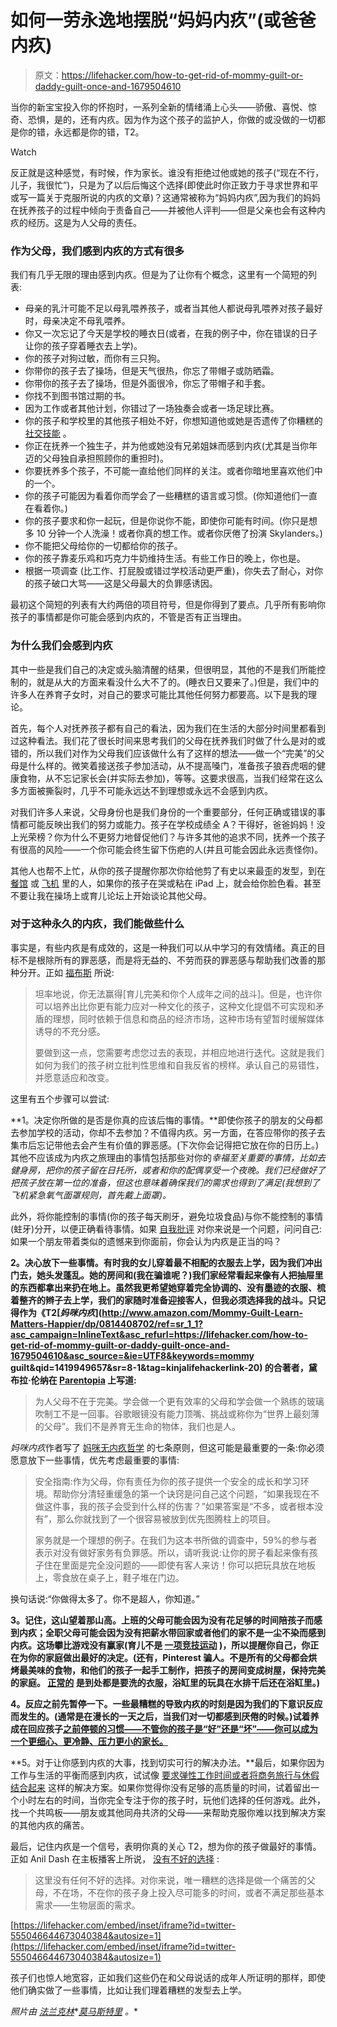 # 如何一劳永逸地摆脱“妈妈内疚”(或爸爸内疚)

> 原文：<https://lifehacker.com/how-to-get-rid-of-mommy-guilt-or-daddy-guilt-once-and-1679504610>

当你的新宝宝投入你的怀抱时，一系列全新的情绪涌上心头——骄傲、喜悦、惊奇、恐惧，是的，还有内疚。因为作为这个孩子的监护人，你做的或没做的一切都是你的错，永远都是你的错，T2。

Watch

反正就是这种感觉，有时候，作为家长。谁没有拒绝过他或她的孩子(“现在不行，儿子，我很忙”)，只是为了以后后悔这个选择(即使此时你正致力于寻求世界和平或写一篇关于克服所说的内疚的文章)？这通常被称为“妈妈内疚”,因为我们的妈妈在抚养孩子的过程中倾向于责备自己——并被他人评判——但是父亲也会有这种内疚的经历。这是为人父母的责任。

### 作为父母，我们感到内疚的方式有很多

我们有几乎无限的理由感到内疚。但是为了让你有个概念，这里有一个简短的列表:

*   母亲的乳汁可能不足以母乳喂养孩子，或者当其他人都说母乳喂养对孩子最好时，母亲决定不母乳喂养。
*   你又一次忘记了今天是学校的睡衣日(或者，在我的例子中，你在错误的日子让你的孩子穿着睡衣去上学)。
*   你的孩子对狗过敏，而你有三只狗。
*   你带你的孩子去了操场，但是天气很热，你忘了带帽子或防晒霜。
*   你带你的孩子去了操场，但是外面很冷，你忘了带帽子和手套。
*   你找不到图书馆过期的书。
*   因为工作或者其他计划，你错过了一场独奏会或者一场足球比赛。
*   你的孩子和学校里的其他孩子相处不好，你想知道他或她是否遗传了你糟糕的 [社交技能](http://lifehacker.com/how-can-i-help-my-kids-develop-better-social-skills-1557575829) 。
*   你正在抚养一个独生子，并为他或她没有兄弟姐妹而感到内疚(尤其是当你年迈的父母独自承担照顾你的重担时)。
*   你要抚养多个孩子，不可能一直给他们同样的关注。或者你暗地里喜欢他们中的一个。
*   你的孩子可能因为看着你而学会了一些糟糕的语言或习惯。(你知道他们一直在看着你。)
*   你的孩子要求和你一起玩，但是你说你不能，即使你可能有时间。(你只是想多 10 分钟一个人洗澡！或者你真的想工作。或者你厌倦了扮演 Skylanders。)
*   你不能把父母给你的一切都给你的孩子。
*   你的孩子靠麦乐鸡和巧克力牛奶维持生活。有些工作日的晚上，你也是。
*   根据一项调查 (比工作、打屁股或错过学校活动更严重)，你失去了耐心，对你的孩子破口大骂——这是父母最大的负罪感诱因。

最初这个简短的列表有大约两倍的项目符号，但是你得到了要点。几乎所有影响你孩子的事情都是你可能会感到内疚的，不管是否有正当理由。

### 为什么我们会感到内疚

其中一些是我们自己的决定或头脑清醒的结果，但很明显，其他的不是我们所能控制的，就是从大的方面来看没什么大不了的。(睡衣日又要来了。)但是，我们中的许多人在养育子女时，对自己的要求可能比其他任何努力都要高。以下是我的理论。

首先，每个人对抚养孩子都有自己的看法，因为我们在生活的大部分时间里都看到过这种看法。我们花了很长时间来思考我们的父母在抚养我们时做了什么是对的或错的，所以我们对作为父母我们应该做什么有了这样的想法——做一个“完美”的父母是什么样的。微笑着接送孩子参加活动，从不提高嗓门，准备孩子狼吞虎咽的健康食物，从不忘记家长会(并实际去参加)，等等。这要求很高，当我们经常在这么多方面被撕裂时，几乎不可能永远达不到理想或永远不会感到内疚。

对我们许多人来说，父母身份也是我们身份的一个重要部分，任何正确或错误的事情都可能反映出我们的努力或能力。孩子在学校成绩全 A？干得好，爸爸妈妈！没上光荣榜？你为什么不更努力地督促他们？与许多其他的追求不同，抚养一个孩子有很高的风险——一个你可能会终生留下伤疤的人(并且可能会因此永远责怪你)。

其他人也帮不上忙，从你的孩子提醒你那次你给他剪了有史以来最歪的发型，到在 [餐馆](https://lifehacker.com/how-to-dine-out-with-small-children-without-losing-you-486121974) 或 [飞机](http://lifehacker.com/how-can-i-make-traveling-with-kids-less-of-a-nightmare-5993628) 里的人，如果你的孩子在哭或粘在 iPad 上，就会给你脸色看。甚至不要让我在操场上或育儿论坛上开始谈论其他父母。

### 对于这种永久的内疚，我们能做些什么

事实是，有些内疚是有成效的，这是一种我们可以从中学习的有效情绪。真正的目标不是根除所有的罪恶感，而是将无益的、不劳而获的罪恶感与帮助我们改善的那种分开。正如 [福布斯](http://www.forbes.com/sites/jordanshapiro/2014/12/29/5-ways-to-be-a-better-parent-next-year/) 所说:

> 坦率地说，你无法赢得[育儿完美和你个人成年之间的战斗]。但是，也许你可以培养出比你更有能力应对一种文化的孩子，这种文化提倡不可实现和矛盾的理想，同时依赖于信息和商品的经济市场，这种市场有望暂时缓解媒体诱导的不充分感。
> 
> 要做到这一点，您需要考虑您过去的表现，并相应地进行迭代。这就是我们如何为我们的孩子树立批判性思维和自我反省的榜样。承认自己的易错性，并愿意适应和改变。

这里有五个步骤可以尝试:

**1。决定你所做的是否是你真的应该后悔的事情。**即使你孩子的朋友的父母都去参加学校的活动，你却不去参加？不值得内疚。另一方面，在答应带你的孩子去集市后忘记带他去会产生有价值的罪恶感。(下次你会记得把它放在你的日历上。)其他不应该成为内疚之旅理由的事情包括那些对你的*幸福至关重要的事情，比如去健身房，把你的孩子留在日托所，或者和你的配偶享受一个夜晚。我们已经做好了把孩子放在第一位的准备，但这也意味着确保我们的需求也得到了满足(我想到了飞机紧急氧气面罩规则，首先戴上面罩)。*

此外，将你能控制的事情(你的孩子每天刷牙，避免垃圾食品)与你不能控制的事情(蛀牙)分开，以便正确看待事情。如果 [自我批评](https://lifehacker.com/how-can-i-learn-to-take-criticism-without-taking-it-per-5915488) 对你来说是一个问题，问问自己:如果一个朋友带着类似的遗憾来到你面前，你会认为内疚是正当的吗？

**2。决心放下一些事情。有时我的女儿穿着最不相配的衣服去上学，因为我们冲出门去，她头发蓬乱。她的房间和(我在骗谁呢？)我们家经常看起来像有人把抽屉里的东西都拿出来扔在地上。虽然我更希望她穿着完全协调的、没有墨迹的衣服、梳着整齐的辫子去上学，我们的家随时准备迎接客人，但我必须选择我的战斗。只记得作为《T2[*妈咪内疚*](http://www.amazon.com/Mommy-Guilt-Learn-Matters-Happier/dp/0814408702/ref=sr_1_1?asc_campaign=InlineText&asc_refurl=https://lifehacker.com/how-to-get-rid-of-mommy-guilt-or-daddy-guilt-once-and-1679504610&asc_source=&ie=UTF8&keywords=mommy guilt&qid=1419949657&sr=8-1&tag=kinjalifehackerlink-20) 的合著者，黛布拉·伦纳在 [Parentopia](http://www.parentopia.net/blog/2009/10/is-shouting-the-new-spanking-is-it-well/) 上写道:**

> 为人父母不在于完美。学会做一个更有效率的父母和学会做一个熟练的玻璃吹制工不是一回事。谷歌眼镜没有能力顶嘴、挑战或称你为“世界上最刻薄的父母”。我们不是养育无生命的物体，我们也是人。

*妈咪内疚*作者写了 [妈咪无内疚哲学](http://www.parentopia.net/chapter3.html) 的七条原则，但这可能是最重要的一条:你必须愿意放下一些事情，优先考虑最重要的事情:

> 安全指南:作为父母，你有责任为你的孩子提供一个安全的成长和学习环境。帮助你分清轻重缓急的第一个诀窍是问自己这个问题，“如果我现在不做这件事，我的孩子会受到什么样的伤害？”如果答案是“不多，或者根本没有”，那么你就找到了一个很容易被放到优先图腾柱上的项目。
> 
> 家务就是一个理想的例子。在我们为这本书所做的调查中，59%的参与者表示对没有做好家务有负罪感。所以，请听我说:让你的房子看起来像有孩子住在里面是完全没问题的——即使有客人来访！你可以把玩具放在地板上，零食放在桌子上，鞋子堆在门边。

换句话说:“你做得太多了。你不是超人，你知道。”

**3。记住，这山望着那山高。上班的父母可能会因为没有花足够的时间陪孩子而感到内疚；全职父母可能会因为没有把薪水带回家或者他们的家不是一尘不染而感到内疚。这场攀比游戏没有赢家(育儿不是 [一项竞技运动](http://www.huffingtonpost.com/allison-winn-scotch/parenting-as-a-competitiv_b_908560.html) )，所以提醒你自己，你正在为你的家庭做出最好的决定。(还有，Pinterest 骗人。不是所有的父母都会烘烤最美味的食物，和他们的孩子一起手工制作，把孩子的房间变成树屋，保持完美的家庭。 [正常的](http://www.huffingtonpost.com/elizabeth-broadbent/what-normal-looks-like_b_6124824.html) 是到处都是要洗的衣服，浴缸里的玩具在水排干后还在浴缸里。)**

**4。反应之前先暂停一下。一些最糟糕的导致内疚的时刻是因为我们的下意识反应而发生的。(通常是在漫长的一天之后，当我们对一切都感到厌倦的时候。)试着养成在回应孩子[之前停顿的习惯——不管你的孩子是“好”还是“坏”——你可以成为一个更细心、更冷静、压力更小的家长。](https://lifehacker.com/become-a-more-mindful-parent-by-pausing-before-respondi-5990797)**

**5。对于让你感到内疚的大事，找到切实可行的解决办法。**最后，如果你因为工作与生活的平衡而感到内疚，试试像 [要求弹性工作时间或者将商务旅行与休假结合起来](https://lifehacker.com/six-ways-for-working-parents-to-spend-more-time-parenti-5441898) 这样的解决方案。如果你觉得你没有足够的高质量的时间，试着留出一个小时左右的时间，当你完全专注于你的孩子时，玩他们选择的任何游戏。此外，找一个共鸣板——朋友或其他同舟共济的父母——来帮助克服你难以找到解决方案的其他内疚的痛苦。

最后，记住内疚是一个信号，表明你真的关心 T2，想为你的孩子做最好的事情。正如 Anil Dash 在主板播客上所说， [没有不好的选择](http://www.motherboardpodcast.com/episode-12-anil-dash/) :

> 这里没有任何不好的选择。对你来说，唯一糟糕的选择是做一个痛苦的父母，不在场，不在你的孩子身上投入尽可能多的时间，或者不满足那些基本需求——生物层面的需求。

 [https://lifehacker.com/embed/inset/iframe?id=twitter-555046644673040384&autosize=1](https://lifehacker.com/embed/inset/iframe?id=twitter-555046644673040384&autosize=1) 

孩子们也惊人地宽容，正如我们这些仍在和父母说话的成年人所证明的那样，即使他们确实做了一些事情，比如让我们理着糟糕的发型去上学。

*照片由* [*法兰克林*](http://www.flickr.com/photos/armydre2008/3546514515/sizes/z/)*[*莫马斯特里*](http://instagram.com/p/umPzQ8Felj/?modal=true) *。**
